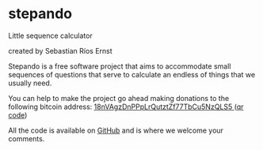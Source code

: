stepando
========

Little sequence calculator

created by Sebastian Ríos Ernst

Stepando is a free software project that aims to accommodate small sequences of questions that serve to calculate an endless of things that we usually need.

You can help to make the project go ahead making donations to the following bitcoin address: <a href='bitcoin:18nVAgzDnPPpLrQutztZf77TbCu5NzQLS5' target='_blank'>18nVAgzDnPPpLrQutztZf77TbCu5NzQLS5 </a> (<a href='http://chart.apis.google.com/chart?chs=300x300&cht=qr&chl=18nVAgzDnPPpLrQutztZf77TbCu5NzQLS5&choe=UTF-8' target='_blank'>qr code</a>)

All the code is available on <a href='https://github.com/lampantino/stepando.git' target='_blank'>GitHub</a> and is where we welcome your comments.
